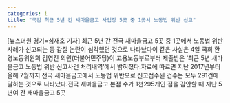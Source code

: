 ```yaml
---
categories: i
title: "국감 최근 5년 간 새마을금고 사업장 5곳 중 1곳서 노동법 위반 신고"
---
```

[뉴스더원 경기=심재호 기자] 최근 5년 간 전국 새마을금고 5곳 중 1곳에서 노동법 위반사례가 신고되는 등 갑질 논란이 심각했던 것으로 나타났다이 같은 사실은 4일 국회 환경노동위원회 김영진 의원(더불어민주당)이 고용노동부로부터 제출받은 ‘최근 5년 새마을금고 노동법 위반 신고사건 처리내역’에서 밝혀졌다.자료에 따르면 지난 2017년부터 올해 7월까지 전국 새마을금고에서 노동법 위반으로 신고접수된 건수는 모두 291건에 달하는 것으로 나타났다.전국 새마을금고 본점 수가 1천295개인 점을 감안할 때 지난 5년여 간 새마을금고 5곳